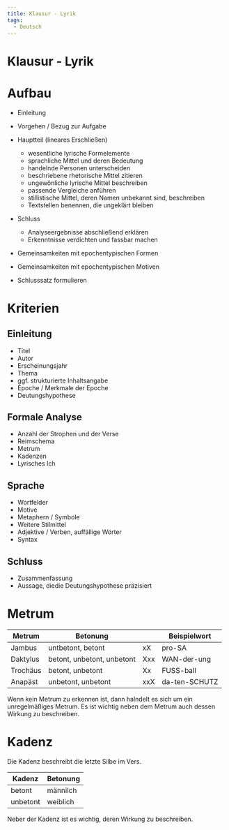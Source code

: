 ```yaml
---
title: Klausur - Lyrik
tags:
  - Deutsch
---
```

# Klausur - Lyrik

# Aufbau

- Einleitung
- Vorgehen / Bezug zur Aufgabe
- Hauptteil (lineares Erschließen)
    - wesentliche lyrische Formelemente
    - sprachliche Mittel und deren Bedeutung
    - handelnde Personen unterscheiden
    - beschriebene rhetorische Mittel zitieren
    - ungewönliche lyrische Mittel beschreiben
    - passende Vergleiche anführen
    - stillistische Mittel, deren Namen unbekannt sind, beschreiben
    - Textstellen benennen, die ungeklärt bleiben
- Schluss
    - Analyseergebnisse abschließend erklären
    - Erkenntnisse verdichten und fassbar machen

- Gemeinsamkeiten mit epochentypischen Formen
- Gemeinsamkeiten mit epochentypischen Motiven
- Schlusssatz formulieren

# Kriterien

## Einleitung

- Titel
- Autor
- Erscheinungsjahr
- Thema
- ggf. strukturierte Inhaltsangabe
- Epoche / Merkmale der Epoche
- Deutungshypothese

## Formale Analyse

- Anzahl der Strophen und der Verse
- Reimschema
- Metrum
- Kadenzen
- Lyrisches Ich

## Sprache

- Wortfelder
- Motive
- Metaphern / Symbole
- Weitere Stilmittel
- Adjektive / Verben, auffällige Wörter
- Syntax

## Schluss

- Zusammenfassung
- Aussage, diedie Deutungshypothese präzisiert

# Metrum

| Metrum | Betonung |  | Beispielwort |
| --- | --- | --- | --- |
| Jambus | untbetont, betont | xX | pro-SA |
| Daktylus | betont, unbetont, unbetont | Xxx | WAN-der-ung |
| Trochäus | betont, unbetont | Xx | FUSS-ball |
| Anapäst | unbetont, unbetont | xxX | da-ten-SCHUTZ |

Wenn kein Metrum zu erkennen ist, dann halndelt es sich um ein unregelmäßiges Metrum. Es ist wichtig neben dem Metrum auch dessen Wirkung zu beschreiben.

# Kadenz

Die Kadenz beschreibt die letzte Silbe im Vers.

| Kadenz | Betonung |
| --- | --- |
| betont | männilch |
| unbetont | weiblich |

Neber der Kadenz ist es wichtig, deren Wirkung zu beschreiben.